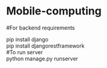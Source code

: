 # Mobile-computing  
#For backend requirements  

pip install django  
pip install djangorestframework  
#To run server  
python manage.py runserver  

